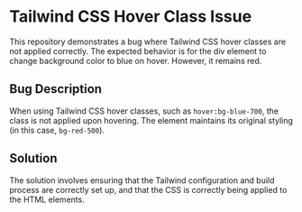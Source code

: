 # Tailwind CSS Hover Class Issue

This repository demonstrates a bug where Tailwind CSS hover classes are not applied correctly.  The expected behavior is for the div element to change background color to blue on hover. However, it remains red.

## Bug Description

When using Tailwind CSS hover classes, such as `hover:bg-blue-700`, the class is not applied upon hovering. The element maintains its original styling (in this case, `bg-red-500`).

## Solution

The solution involves ensuring that the Tailwind configuration and build process are correctly set up, and that the CSS is correctly being applied to the HTML elements.
